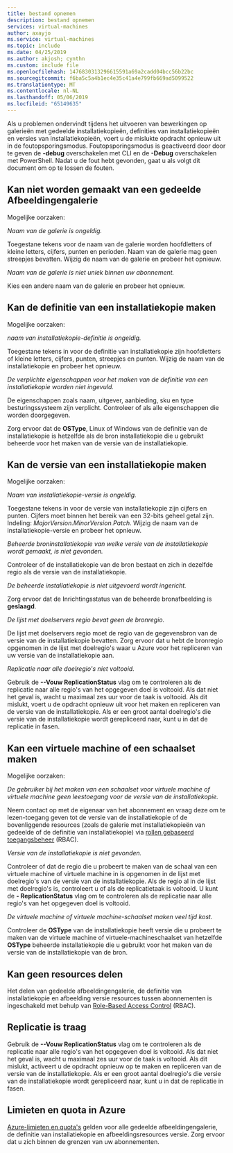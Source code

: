 ```yaml
---
title: bestand opnemen
description: bestand opnemen
services: virtual-machines
author: axayjo
ms.service: virtual-machines
ms.topic: include
ms.date: 04/25/2019
ms.author: akjosh; cynthn
ms.custom: include file
ms.openlocfilehash: 1476830313296615591a69a2cadd04bcc56b22bc
ms.sourcegitcommit: f6ba5c5a4b1ec4e35c41a4e799fb669ad5099522
ms.translationtype: MT
ms.contentlocale: nl-NL
ms.lasthandoff: 05/06/2019
ms.locfileid: "65149635"
---
```

Als u problemen ondervindt tijdens het uitvoeren van bewerkingen op galerieën met gedeelde installatiekopieën, definities van installatiekopieën en versies van installatiekopieën, voert u de mislukte opdracht opnieuw uit in de foutopsporingsmodus. Foutopsporingsmodus is geactiveerd door door te geven de **-debug** overschakelen met CLI en de **-Debug** overschakelen met PowerShell. Nadat u de fout hebt gevonden, gaat u als volgt dit document om op te lossen de fouten.


## <a name="unable-to-create-a-shared-image-gallery"></a>Kan niet worden gemaakt van een gedeelde Afbeeldingengalerie

Mogelijke oorzaken:

*Naam van de galerie is ongeldig.*

Toegestane tekens voor de naam van de galerie worden hoofdletters of kleine letters, cijfers, punten en perioden. Naam van de galerie mag geen streepjes bevatten. Wijzig de naam van de galerie en probeer het opnieuw. 

*Naam van de galerie is niet uniek binnen uw abonnement.*

Kies een andere naam van de galerie en probeer het opnieuw.


## <a name="unable-to-create-an-image-definition"></a>Kan de definitie van een installatiekopie maken 

Mogelijke oorzaken:

*naam van installatiekopie-definitie is ongeldig.*

Toegestane tekens in voor de definitie van installatiekopie zijn hoofdletters of kleine letters, cijfers, punten, streepjes en punten. Wijzig de naam van de installatiekopie en probeer het opnieuw.

*De verplichte eigenschappen voor het maken van de definitie van een installatiekopie worden niet ingevuld.*

De eigenschappen zoals naam, uitgever, aanbieding, sku en type besturingssysteem zijn verplicht. Controleer of als alle eigenschappen die worden doorgegeven.

Zorg ervoor dat de **OSType**, Linux of Windows van de definitie van de installatiekopie is hetzelfde als de bron installatiekopie die u gebruikt beheerde voor het maken van de versie van de installatiekopie. 


## <a name="unable-to-create-an-image-version"></a>Kan de versie van een installatiekopie maken 

Mogelijke oorzaken:

*Naam van installatiekopie-versie is ongeldig.*

Toegestane tekens in voor de versie van installatiekopie zijn cijfers en punten. Cijfers moet binnen het bereik van een 32-bits geheel getal zijn. Indeling: *MajorVersion.MinorVersion.Patch*. Wijzig de naam van de installatiekopie-versie en probeer het opnieuw.

*Beheerde broninstallatiekopie van welke versie van de installatiekopie wordt gemaakt, is niet gevonden.* 

Controleer of de installatiekopie van de bron bestaat en zich in dezelfde regio als de versie van de installatiekopie.

*De beheerde installatiekopie is niet uitgevoerd wordt ingericht.*

Zorg ervoor dat de Inrichtingsstatus van de beheerde bronafbeelding is **geslaagd**.

*De lijst met doelservers regio bevat geen de bronregio.*

De lijst met doelservers regio moet de regio van de gegevensbron van de versie van de installatiekopie bevatten. Zorg ervoor dat u hebt de bronregio opgenomen in de lijst met doelregio's waar u Azure voor het repliceren van uw versie van de installatiekopie aan.

*Replicatie naar alle doelregio's niet voltooid.*

Gebruik de **--Vouw ReplicationStatus** vlag om te controleren als de replicatie naar alle regio's van het opgegeven doel is voltooid. Als dat niet het geval is, wacht u maximaal zes uur voor de taak is voltooid. Als dit mislukt, voert u de opdracht opnieuw uit voor het maken en repliceren van de versie van de installatiekopie. Als er een groot aantal doelregio's die versie van de installatiekopie wordt gerepliceerd naar, kunt u in dat de replicatie in fasen.

## <a name="unable-to-create-a-vm-or-a-scale-set"></a>Kan een virtuele machine of een schaalset maken 

Mogelijke oorzaken:

*De gebruiker bij het maken van een schaalset voor virtuele machine of virtuele machine geen leestoegang voor de versie van de installatiekopie.*

Neem contact op met de eigenaar van het abonnement en vraag deze om te lezen-toegang geven tot de versie van de installatiekopie of de bovenliggende resources (zoals de galerie met installatiekopieën van gedeelde of de definitie van installatiekopie) via [rollen gebaseerd toegangsbeheer](https://docs.microsoft.com/azure/role-based-access-control/rbac-and-directory-admin-roles) (RBAC). 

*Versie van de installatiekopie is niet gevonden.*

Controleer of dat de regio die u probeert te maken van de schaal van een virtuele machine of virtuele machine in is opgenomen in de lijst met doelregio's van de versie van de installatiekopie. Als de regio al in de lijst met doelregio's is, controleert u of als de replicatietaak is voltooid. U kunt de **- ReplicationStatus** vlag om te controleren als de replicatie naar alle regio's van het opgegeven doel is voltooid. 

*De virtuele machine of virtuele machine-schaalset maken veel tijd kost.*

Controleer de **OSType** van de installatiekopie heeft versie die u probeert te maken van de virtuele machine of virtuele-machineschaalset van hetzelfde **OSType** beheerde installatiekopie die u gebruikt voor het maken van de versie van de installatiekopie van de bron. 

## <a name="unable-to-share-resources"></a>Kan geen resources delen

Het delen van gedeelde afbeeldingengalerie, de definitie van installatiekopie en afbeelding versie resources tussen abonnementen is ingeschakeld met behulp van [Role-Based Access Control](https://docs.microsoft.com/azure/role-based-access-control/rbac-and-directory-admin-roles) (RBAC). 

## <a name="replication-is-slow"></a>Replicatie is traag

Gebruik de **--Vouw ReplicationStatus** vlag om te controleren als de replicatie naar alle regio's van het opgegeven doel is voltooid. Als dat niet het geval is, wacht u maximaal zes uur voor de taak is voltooid. Als dit mislukt, activeert u de opdracht opnieuw op te maken en repliceren van de versie van de installatiekopie. Als er een groot aantal doelregio's die versie van de installatiekopie wordt gerepliceerd naar, kunt u in dat de replicatie in fasen.

## <a name="azure-limits-and-quotas"></a>Limieten en quota in Azure 

[Azure-limieten en quota's](https://docs.microsoft.com/azure/azure-subscription-service-limits) gelden voor alle gedeelde afbeeldingengalerie, de definitie van installatiekopie en afbeeldingsresources versie. Zorg ervoor dat u zich binnen de grenzen van uw abonnementen. 



